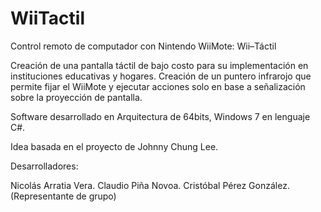 WiiTactil
=========

Control remoto de computador con Nintendo WiiMote: Wii–Táctil

Creación de una pantalla táctil de bajo costo para su implementación en instituciones educativas y hogares. Creación de un puntero infrarojo que permite fijar el WiiMote y ejecutar acciones solo en base a señalización sobre la proyección de pantalla.

Software desarrollado en Arquitectura de 64bits, Windows 7 en lenguaje C#.

Idea basada en el proyecto de Johnny Chung Lee.

Desarrolladores:

Nicolás Arratia Vera.
Claudio Piña Novoa.
Cristóbal Pérez González. (Representante de grupo)


